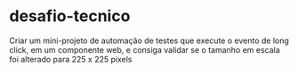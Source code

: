 # desafio-tecnico
Criar um mini-projeto de automação de testes que execute o evento de long click, em um componente web, e consiga validar se o tamanho em escala foi  alterado para 225 x 225 pixels
